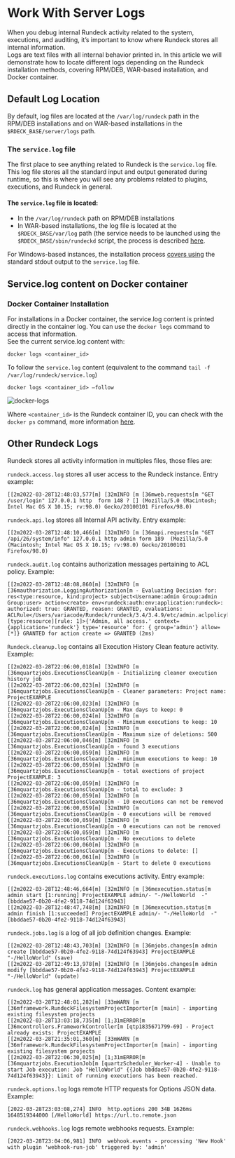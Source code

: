 # Work With Server Logs

When you debug internal Rundeck activity related to the system, executions, and auditing, it’s important to know where Rundeck stores all internal information.<br>
Logs are text files with all internal behavior printed in. In this article we will demonstrate how to locate different logs depending on the Rundeck installation methods, covering RPM/DEB, WAR-based installation, and Docker container.<br>

## Default Log Location
By default, log files are located at the `/var/log/rundeck` path in the RPM/DEB installations and on WAR-based installations in the `$RDECK_BASE/server/logs` path.<br>

### The `service.log` file

The first place to see anything related to Rundeck is the `service.log` file. This log file stores all the standard input and output generated during runtime, so this is where you will see any problems related to plugins, executions, and Rundeck in general.<br>

#### The `service.log` file is located:

* In the `/var/log/rundeck` path on RPM/DEB installations
* In WAR-based installations, the log file is located at the `$RDECK_BASE/var/log` path (the service needs to be launched using the `$RDECK_BASE/sbin/rundeckd` script, the process is described [here](/administration/maintenance/startup.html#launcher).<br>

For Windows-based instances, the installation process [covers using](/administration/install/windows.html#configuring-rundeck) the standard stdout output to the `service.log` file.<br>

## Service.log content on Docker container

### **Docker Container Installation**

For installations in a Docker container, the service.log content is printed directly in the container log. You can use the `docker logs` command to access that information.<br>
See the current service.log content with:

```
docker logs <container_id>
```

To follow the `service.log` content (equivalent to the command `tail -f /var/log/rundeck/service.log`)

```
docker logs <container_id> –follow
```

![docker-logs](/assets/img/logs_docker.png)

Where `<container_id>` is the Rundeck container ID, you can check with the `docker ps` command, more information [here](https://docs.docker.com/engine/reference/commandline/ps/).

## Other Rundeck Logs

Rundeck stores all activity information in multiples files, those files are:

`rundeck.access.log` stores all user access to the Rundeck instance.
Entry example:

```
[[2m2022-03-28T12:48:03,577[m] [32mINFO [m [36mweb.requests[m "GET /user/login" 127.0.0.1 http  form 148 ? [] (Mozilla/5.0 (Macintosh; Intel Mac OS X 10.15; rv:98.0) Gecko/20100101 Firefox/98.0)
```

`rundeck.api.log` stores all Internal API activity.
Entry example:

```
[[2m2022-03-28T12:48:10,466[m] [32mINFO [m [36mapi.requests[m "GET /api/26/system/info" 127.0.0.1 http admin form 189  (Mozilla/5.0 (Macintosh; Intel Mac OS X 10.15; rv:98.0) Gecko/20100101 Firefox/98.0)
```

`rundeck.audit.log` contains authorization messages pertaining to ACL policy.
Example:

```
[[2m2022-03-28T12:48:08,860[m] [32mINFO [m [36mauthorization.LoggingAuthorization[m - Evaluating Decision for: res<type:resource, kind:project> subject<Username:admin Group:admin Group:user> action<create> env<rundeck:auth:env:application:rundeck>: authorized: true: GRANTED, reason: GRANTED, evaluations:     ACLRule</Users/variacode/Rundeck/rundeck/3.4/3.4.9/etc/admin.aclpolicy[2][type:resource][rule: 1]>{'Admin, all access.' context={application='rundeck'} type='resource' for: { group='admin'} allow=[*]} GRANTED for action create => GRANTED (2ms)
```

`Rundeck.cleanup.log` contains all Execution History Clean feature activity.
Example:

```
[[2m2022-03-28T22:06:00,018[m] [32mINFO [m [36mquartzjobs.ExecutionsCleanUp[m - Initializing cleaner execution history job
[[2m2022-03-28T22:06:00,023[m] [32mINFO [m [36mquartzjobs.ExecutionsCleanUp[m - Cleaner parameters: Project name: ProjectEXAMPLE
[[2m2022-03-28T22:06:00,023[m] [32mINFO [m [36mquartzjobs.ExecutionsCleanUp[m - Max days to keep: 0
[[2m2022-03-28T22:06:00,024[m] [32mINFO [m [36mquartzjobs.ExecutionsCleanUp[m - Minimum executions to keep: 10
[[2m2022-03-28T22:06:00,024[m] [32mINFO [m [36mquartzjobs.ExecutionsCleanUp[m - Maximum size of deletions: 500
[[2m2022-03-28T22:06:00,046[m] [32mINFO [m [36mquartzjobs.ExecutionsCleanUp[m - found 3 executions
[[2m2022-03-28T22:06:00,059[m] [32mINFO [m [36mquartzjobs.ExecutionsCleanUp[m - minimum executions to keep: 10
[[2m2022-03-28T22:06:00,059[m] [32mINFO [m [36mquartzjobs.ExecutionsCleanUp[m - total exections of project ProjectEXAMPLE: 3
[[2m2022-03-28T22:06:00,059[m] [32mINFO [m [36mquartzjobs.ExecutionsCleanUp[m - total to exclude: 3
[[2m2022-03-28T22:06:00,059[m] [32mINFO [m [36mquartzjobs.ExecutionsCleanUp[m - 10 executions can not be removed
[[2m2022-03-28T22:06:00,059[m] [32mINFO [m [36mquartzjobs.ExecutionsCleanUp[m - 0 executions will be removed
[[2m2022-03-28T22:06:00,059[m] [32mINFO [m [36mquartzjobs.ExecutionsCleanUp[m - 0 executions can not be removed
[[2m2022-03-28T22:06:00,059[m] [32mINFO [m [36mquartzjobs.ExecutionsCleanUp[m - No executions to delete
[[2m2022-03-28T22:06:00,060[m] [32mINFO [m [36mquartzjobs.ExecutionsCleanUp[m - Executions to delete: []
[[2m2022-03-28T22:06:00,061[m] [32mINFO [m [36mquartzjobs.ExecutionsCleanUp[m - Start to delete 0 executions
```

`rundeck.executions.log` contains executions activity.
Entry example:

```
[[2m2022-03-28T12:48:46,664[m] [32mINFO [m [36mexecution.status[m admin start [1:running] ProjectEXAMPLE admin/- "-/HelloWorld  -"[bbddae57-0b20-4fe2-9118-74d124f63943]
[[2m2022-03-28T12:48:47,748[m] [32mINFO [m [36mexecution.status[m admin finish [1:succeeded] ProjectEXAMPLE admin/- "-/HelloWorld  -"[bbddae57-0b20-4fe2-9118-74d124f63943]
```

`rundeck.jobs.log` is a log of all job definition changes.
Example:

```
[[2m2022-03-28T12:48:43,703[m] [32mINFO [m [36mjobs.changes[m admin create [bbddae57-0b20-4fe2-9118-74d124f63943] ProjectEXAMPLE "-/HelloWorld" (save)
[[2m2022-03-28T12:49:13,978[m] [32mINFO [m [36mjobs.changes[m admin modify [bbddae57-0b20-4fe2-9118-74d124f63943] ProjectEXAMPLE "-/HelloWorld" (update)
```

`rundeck.log` has general application messages.
Content example:

```
[[2m2022-03-28T12:48:01,282[m] [33mWARN [m [36mframework.RundeckFilesystemProjectImporter[m [main] - importing existing filesystem projects
[[2m2022-03-28T13:03:18,735[m] [1;31mERROR[m [36mcontrollers.FrameworkController[m [qtp1835671799-69] - Project already exists: ProjectEXAMPLE
[[2m2022-03-28T21:35:01,360[m] [33mWARN [m [36mframework.RundeckFilesystemProjectImporter[m [main] - importing existing filesystem projects
[[2m2022-03-28T22:06:30,025[m] [1;31mERROR[m [36mquartzjobs.ExecutionJob[m [quartzScheduler_Worker-4] - Unable to start Job execution: Job "HelloWorld" {{Job bbddae57-0b20-4fe2-9118-74d124f63943}}: Limit of running executions has been reached.
```

`rundeck.options.log` logs remote HTTP requests for Options JSON data.
Example:

```
[2022-03-28T23:03:08,274] INFO  http.options 200 34B 1626ms 1648519344000 [/HelloWorld] https://url.to.remote.json
```

`rundeck.webhooks.log` logs remote webhooks requests.
Example:

```
[2022-03-28T23:04:06,981] INFO  webhook.events - processing 'New Hook' with plugin 'webhook-run-job' triggered by: 'admin'
